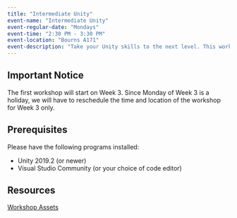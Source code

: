 ```yaml
---
title: "Intermediate Unity"
event-name: "Intermediate Unity"
event-regular-date: "Mondays"
event-time: "2:30 PM - 3:30 PM"
event-location: "Bourns A171"
event-description: "Take your Unity skills to the next level. This workshop series will teach you more advanced features in Unity, such as custom editors and save systems. Learn to take full advantage of Unity's capabilities to speed up your workflow and polish your virtual worlds. We recommend that you at least know the basics of Unity."
---
```

<div class="warning-box">
  <h2> Important Notice </h2>
  <p>The first workshop will start on Week 3. Since Monday of Week 3 is a holiday, we will have to reschedule the time and location of the workshop for Week 3 only.</p>
</div>

## Prerequisites
Please have the following programs installed:
- Unity 2019.2 (or newer)
- Visual Studio Community (or your choice of code editor)

## Resources
<a href="https://drive.google.com/drive/folders/1iBB66rpyEpwpB4z1jCrlbZBY17Nq_SVH?usp=sharing" class="btn-outlined-grey">Workshop Assets</a>